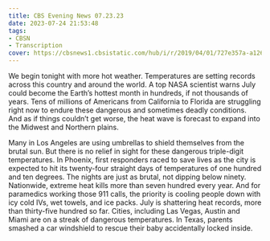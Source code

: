 ```yaml
---
title: CBS Evening News 07.23.23
date: 2023-07-24 21:53:48
tags:
- CBSN
- Transcription
cover: https://cbsnews1.cbsistatic.com/hub/i/r/2019/04/01/727e357a-a126-4138-a2c5-4d3222669d57/thumbnail/640x360/3ff2761028dc5c65cc4f07acd54bcd5c/cbsn2-logo-1920x1080.jpg
---
```

We begin tonight with more hot weather. Temperatures are setting records across this country and around the world. A top NASA scientist warns July could become the Earth’s hottest month in hundreds, if not thousands of years. Tens of millions of Americans from California to Florida are struggling right now to endure these dangerous and sometimes deadly conditions. And as if things couldn’t get worse, the heat wave is forecast to expand into the Midwest and Northern plains.

Many in Los Angeles are using umbrellas to shield themselves from the brutal sun. But there is no relief in sight for these dangerous triple-digit temperatures. In Phoenix, first responders raced to save lives as the city is expected to hit its twenty-four straight days of temperatures of one hundred and ten degrees. The nights are just as brutal, not dipping below ninety. Nationwide, extreme heat kills more than seven hundred every year. And for paramedics working those 911 calls, the priority is cooling people down with icy cold IVs, wet towels, and ice packs. July is shattering heat records, more than thirty-five hundred so far. Cities, including Las Vegas, Austin and Miami are on a streak of dangerous temperatures. In Texas, parents smashed a car windshield to rescue their baby accidentally locked inside. 
